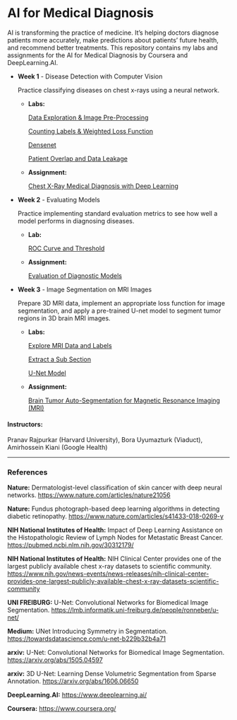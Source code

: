 # AI for Medical Diagnosis

AI is transforming the practice of medicine. It’s helping doctors diagnose patients more accurately, make predictions about patients’ future health, and recommend better treatments. This repository contains my labs and assignments for the AI for Medical Diagnosis by Coursera and DeepLearning.AI.


- **Week 1** - Disease Detection with Computer Vision
  
  Practice classifying diseases on chest x-rays using a neural network.
    - **Labs:**

        [Data Exploration & Image Pre-Processing](https://github.com/raquelcolares/AI-for-Medical-Diagnosis/blob/main/week%201/labs/C1_W1_Lab_1_data_exploration_and_image_preprocessing.ipynb)
      
        [Counting Labels & Weighted Loss Function](https://github.com/raquelcolares/AI-for-Medical-Diagnosis/blob/main/week%201/labs/C1_W1_Lab_2_counting_labels_and_weighted_loss_function.ipynb)
      
        [Densenet](https://github.com/raquelcolares/AI-for-Medical-Diagnosis/blob/main/week%201/labs/C1_W1_Lab_3_densenet.ipynb)
      
        [Patient Overlap and Data Leakage](https://github.com/raquelcolares/AI-for-Medical-Diagnosis/blob/main/week%201/labs/C1_W1_Lab_4_patient_overlap_and_data_leakage.ipynb)

    - **Assignment:**
      
        [Chest X-Ray Medical Diagnosis with Deep Learning](https://github.com/raquelcolares/AI-for-Medical-Diagnosis/blob/main/week%201/assignment/C1_W1_Assignment.ipynb)


- **Week 2** - Evaluating Models

  Practice implementing standard evaluation metrics to see how well a model performs in diagnosing diseases.
    - **Lab:**

      [ROC Curve and Threshold](https://github.com/raquelcolares/AI-for-Medical-Diagnosis/blob/main/week%202/lab/C1_W2_Lab_1_roc_curve%20_and_threshold.ipynb)

    - **Assignment:**

      [Evaluation of Diagnostic Models](https://github.com/raquelcolares/AI-for-Medical-Diagnosis/blob/main/week%202/assignment/C1_W2_Assignment.ipynb)


- **Week 3** - Image Segmentation on MRI Images

  Prepare 3D MRI data, implement an appropriate loss function for image segmentation, and apply a pre-trained U-net model to segment tumor regions in 3D brain MRI images.
    - **Labs:**

      [Explore MRI Data and Labels](https://github.com/raquelcolares/AI-for-Medical-Diagnosis/blob/main/week%203/labs/C1_W3_Lab_1_explore_mri_data_and_labels.ipynb)
      
      [Extract a Sub Section](https://github.com/raquelcolares/AI-for-Medical-Diagnosis/blob/main/week%203/labs/C1_W3_Lab_2_extract_a_sub_section.ipynb)
      
      [U-Net Model](https://github.com/raquelcolares/AI-for-Medical-Diagnosis/blob/main/week%203/labs/C1_W3_Lab_3_unet_model.ipynb)
      
    - **Assignment:**

      [Brain Tumor Auto-Segmentation for Magnetic Resonance Imaging (MRI)](https://github.com/raquelcolares/AI-for-Medical-Diagnosis/blob/main/week%203/assignment/C1_W3_Assignment.ipynb)


#### Instructors: 
Pranav Rajpurkar (Harvard University), Bora Uyumazturk (Viaduct), Amirhossein Kiani (Google Health)

---------------------------------------------------
### References

**Nature:** Dermatologist-level classification of skin cancer with deep neural networks. https://www.nature.com/articles/nature21056

**Nature:** Fundus photograph-based deep learning algorithms in detecting diabetic retinopathy. https://www.nature.com/articles/s41433-018-0269-y

**NIH National Institutes of Health:** Impact of Deep Learning Assistance on the Histopathologic Review of Lymph Nodes for Metastatic Breast Cancer. https://pubmed.ncbi.nlm.nih.gov/30312179/

**NIH National Institutes of Health:** NIH Clinical Center provides one of the largest publicly available chest x-ray datasets to scientific community. https://www.nih.gov/news-events/news-releases/nih-clinical-center-provides-one-largest-publicly-available-chest-x-ray-datasets-scientific-community

**UNI FREIBURG:** U-Net: Convolutional Networks for Biomedical Image Segmentation. https://lmb.informatik.uni-freiburg.de/people/ronneber/u-net/

**Medium:** UNet Introducing Symmetry in Segmentation. https://towardsdatascience.com/u-net-b229b32b4a71

**arxiv:** U-Net: Convolutional Networks for Biomedical Image Segmentation. https://arxiv.org/abs/1505.04597

**arxiv:** 3D U-Net: Learning Dense Volumetric Segmentation from Sparse Annotation. https://arxiv.org/abs/1606.06650

**DeepLearning.AI:** https://www.deeplearning.ai/

**Coursera:** https://www.coursera.org/
